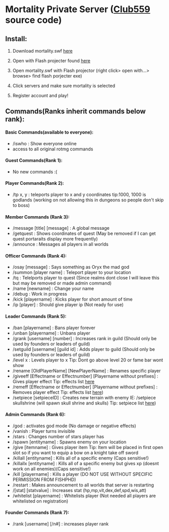 Mortality Private Server ([Club559](https://github.com/Club559) source code)
===========
## Install:
 
1. Download mortality.swf [here](http://www.mediafire.com/download/xs93oy5rjrqpyzq/Mortality.swf)

2. Open with Flash projecter found [here](http://download.macromedia.com/pub/flashplayer/updaters/11/flashplayer_11_sa.exe)

3. Open mortality.swf with Flash projector (right click> open with...> browse> find flash porjecter exe)

4. Click servers and make sure mortality is selected

5. Register account and play!

## Commands(Ranks inherit commands below rank):

#### Basic Commands(available to everyone):

* /iswho : Show everyone online
* access to all original rotmg commands

#### Guest Commands(Rank 1):

* No new commands :(
 
#### Player Commands(Rank 2):

* /tp x, y : teleports player to x and y coordinates tip:1000, 1000 is godlands (working on not allowing this in dungeons so people don't skip to boss)

#### Member Commands (Rank 3):

* /message [title] [message] : A global message
* /getquest : Shows coordinates of quest (May be removed if I can get quest portaraits display more frequently)
* /announce : Messages all players in all worlds

#### Officer Commands (Rank 4):

* /osay [message] : Says something as Oryx the mad god
* /summon [player name] : Teleport player to your location
* /tq : Telelports player to quest (Since realms dont close I will leave this but may be removed or made admin command)
* /name [newname] : Change your name
* /debug : Work in progress
* /kick [playername] : Kicks player for short amount of time
* /ip [player] : Should give player ip (Not ready for use)

#### Leader Commands (Rank 5):

* /ban [playername] : Bans player forever
* /unban [playername] : Unbans player
* /grank [username] [number] : Increases rank in guild (Should only be used by founders or leaders of guild)
* /setguild [username] [guild id] : Adds player to guild (Should only be used by founders or leaders of guild)
* /level x : Levels player to x   Tip: Dont go above level 20 or fame bar wont show
* /rename [OldPlayerName] [NewPlayerName] : Renames specific player
* /giveeff [Effectname or Effectnumber] [Playername without prefixes] : Gives player effect Tip: effects list [here](https://github.com/FishPhd/mortalityps/blob/master/Effects%20(For%20addeff%20command))
* /remeff [Effectname or Effectnumber] [Playername without prefixes] : Removes player effect Tip: effects list [here](/mortalityps/Setpiece.md))
* /setpiece [setpieceID] : Creates new terrain with enemy IE: /setpiece skullshrine (will spawn skull shrine and skulls) Tip: setpiece list [here](https://github.com/FishPhd/mortalityps/blob/master/Setpiece.md))

#### Admin Commands (Rank 6):

* /god : activates god mode (No damage or negative effects)
* /vanish : Player turns invisible
* /stars : Changes number of stars player has
* /spawn [entityname] : Spawns enemy on your location
* /give [itemname] : Gives player item Tip: Item will be placed in first open slot so if you want to equip a bow on a knight take off sword
* /killall [entityname] : Kills all of a specific enemy (Caps sensitive!)
* /killallx [entityname] : Kills all of a specific enemy but gives xp (doesnt work on all enemies)(Caps sensitive!)
* /kill [playername] : Kills a player (DO NOT USE WITHOUT SPECIFIC PERMISSION FROM FISHPHD)
* /restart : Makes announcement to all worlds that server is restarting
* /[stat] [statvalue] : Increases stat (hp,mp,vit,dex,def,spd,wis,att)
* /whitelist [playername] : Whitelists player (Not needed all players are whitelisted on registration)

#### Founder Commands (Rank 7):

* /rank [username] [/n#] : increases player rank

